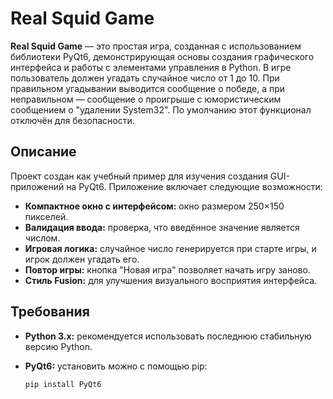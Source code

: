 # Real Squid Game

**Real Squid Game** — это простая игра, созданная с использованием библиотеки PyQt6, демонстрирующая основы создания графического интерфейса и работы с элементами управления в Python. В игре пользователь должен угадать случайное число от 1 до 10. При правильном угадывании выводится сообщение о победе, а при неправильном — сообщение о проигрыше с юмористическим сообщением о "удалении System32". По умолчанию этот функционал отключён для безопасности.

## Описание

Проект создан как учебный пример для изучения создания GUI-приложений на PyQt6. Приложение включает следующие возможности:
- **Компактное окно с интерфейсом:** окно размером 250×150 пикселей.
- **Валидация ввода:** проверка, что введённое значение является числом.
- **Игровая логика:** случайное число генерируется при старте игры, и игрок должен угадать его.
- **Повтор игры:** кнопка "Новая игра" позволяет начать игру заново.
- **Стиль Fusion:** для улучшения визуального восприятия интерфейса.

## Требования

- **Python 3.x:** рекомендуется использовать последнюю стабильную версию Python.
- **PyQt6:** установить можно с помощью pip:

  ```bash
  pip install PyQt6
